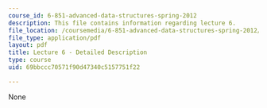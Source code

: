 ```yaml
---
course_id: 6-851-advanced-data-structures-spring-2012
description: This file contains information regarding lecture 6.
file_location: /coursemedia/6-851-advanced-data-structures-spring-2012/69bbccc70571f90d47340c5157751f22_MIT6_851S12_Lecture6.pdf
file_type: application/pdf
layout: pdf
title: Lecture 6 - Detailed Description
type: course
uid: 69bbccc70571f90d47340c5157751f22

---
```

None